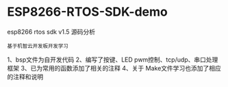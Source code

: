 # ESP8266-RTOS-SDK-demo
esp8266 rtos sdk v1.5 源码分析

	基于机智云开发板开发学习
1、bsp文件为自开发代码
2、编写了按键、LED pwm控制、tcp/udp、串口处理框架
3、已为常用的函数添加了相关的注释
4、关于 Make文件学习也添加了相应的注释和说明